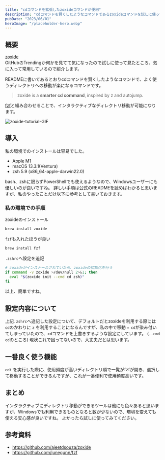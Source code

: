 ```yaml
---
title: "cdコマンドを拡張したzoxideコマンドが便利"
description: "cdコマンドを賢くしたようなコマンドであるzoxideコマンドを試しに使ってみたところ、よく使うディレクトリへの移動が楽になって便利を感じているので、紹介します。"
pubDate: "2023/06/01"
heroImage: "/placeholder-hero.webp"
---
```


## 概要

[zoxide](https://github.com/ajeetdsouza/zoxide)  
GitHubのTrendingか何かを見てて気になったので試しに使って見たところ、気に入って常用しているので紹介します。

READMEに書いてあるとおりcdコマンドを賢くしたようなコマンドで、よく使うディレクトリへの移動が楽になるコマンドです。

> zoxide is a **smarter cd command**, inspired by z and autojump.

[fzf](https://github.com/junegunn/fzf)と組み合わせることで、インタラクティブなディレクトリ移動が可能になります。

![zoxide-tutorial-GIF](https://raw.githubusercontent.com/ajeetdsouza/zoxide/main/contrib/tutorial.webp)

## 導入

私の環境でのインストールは容易でした。

- Apple M1
- macOS 13.3.1(Ventura)
- zsh 5.9 (x86_64-apple-darwin22.0)

bash、zshに限らずPowerShellでも使えるようなので、Windowsユーザーにも優しいのが良いですね。
詳しい手順は公式のREADMEを読めばわかると思いますが、私のやったことだけ以下に参考として書いておきます。

### 私の環境での手順

zoxideのインストール

```bash
brew install zoxide
```

`fzf`も入れたほうが良い

```bash
brew install fzf
```

`.zshrc`へ設定を追記

```zsh
# zoxideがインストールされていたら、zoxideの初期化を行う
if command -v zoxide >/dev/null 2>&1; then
  eval "$(zoxide init --cmd cd zsh)"
fi
```

以上、簡単ですね。

## 設定内容について

上記`.zshrc`へ追記した設定について、デフォルトだとzoxideを利用する際には `cd`のかわりに `z` を利用することになるんですが、私の中で移動 = `cd`が染み付いてしまっていたので、`cd`コマンドを上書きするような設定にしています。 (`--cmd cd`のところ)
現状これで困ってないので、大丈夫だとは思います。

## 一番良く使う機能

`cdi` を実行した際に、使用頻度が高いディレクトリ順で一覧がfzfが開き、選択して移動することができるんですが、これが一番便利で使用頻度高いです。

## まとめ

インタラクティブにディレクトリ移動ができるツールは他にも色々あると思いますが、Windowsでも利用できるものとなると数が少ないので、環境を変えても使える安心感が良いですね。
よかったら試しに使ってみてください。

## 参考資料

- https://github.com/ajeetdsouza/zoxide
- https://github.com/junegunn/fzf
